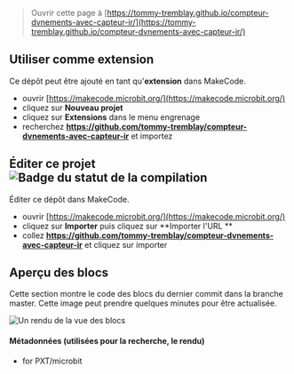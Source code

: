 
> Ouvrir cette page à [https://tommy-tremblay.github.io/compteur-dvnements-avec-capteur-ir/](https://tommy-tremblay.github.io/compteur-dvnements-avec-capteur-ir/)

## Utiliser comme extension

Ce dépôt peut être ajouté en tant qu'**extension** dans MakeCode.

* ouvrir [https://makecode.microbit.org/](https://makecode.microbit.org/)
* cliquez sur **Nouveau projet**
* cliquez sur **Extensions** dans le menu engrenage
* recherchez **https://github.com/tommy-tremblay/compteur-dvnements-avec-capteur-ir** et importez

## Éditer ce projet ![Badge du statut de la compilation](https://github.com/tommy-tremblay/compteur-dvnements-avec-capteur-ir/workflows/MakeCode/badge.svg)

Éditer ce dépôt dans MakeCode.

* ouvrir [https://makecode.microbit.org/](https://makecode.microbit.org/)
* cliquez sur **Importer** puis cliquez sur **Importer l'URL **
* collez **https://github.com/tommy-tremblay/compteur-dvnements-avec-capteur-ir** et cliquez sur importer

## Aperçu des blocs

Cette section montre le code des blocs du dernier commit dans la branche master.
Cette image peut prendre quelques minutes pour être actualisée.

![Un rendu de la vue des blocs](https://github.com/tommy-tremblay/compteur-dvnements-avec-capteur-ir/raw/master/.github/makecode/blocks.png)

#### Métadonnées (utilisées pour la recherche, le rendu)

* for PXT/microbit
<script src="https://makecode.com/gh-pages-embed.js"></script><script>makeCodeRender("{{ site.makecode.home_url }}", "{{ site.github.owner_name }}/{{ site.github.repository_name }}");</script>
